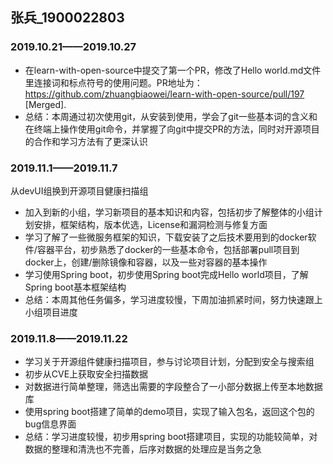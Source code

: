 ## 张兵_1900022803

### 2019.10.21——2019.10.27

- 在learn-with-open-source中提交了第一个PR，修改了Hello world.md文件里连接词和标点符号的使用问题。PR地址为：https://github.com/zhuangbiaowei/learn-with-open-source/pull/197 [Merged].
- 总结：本周通过初次使用git，从安装到使用，学会了git一些基本词的含义和在终端上操作使用git命令，并掌握了向git中提交PR的方法，同时对开源项目的合作和学习方法有了更深认识
 
### 2019.11.1——2019.11.7

从devUI组换到开源项目健康扫描组

- 加入到新的小组，学习新项目的基本知识和内容，包括初步了解整体的小组计划安排，框架结构，版本优选，License和漏洞检测与修复方面
- 学习了解了一些微服务框架的知识，下载安装了之后技术要用到的docker软件/容器平台，初步熟悉了docker的一些基本命令，包括部署pull项目到docker上，创建/删除镜像和容器，以及一些对容器的基本操作
- 学习使用Spring boot，初步使用Spring boot完成Hello world项目，了解Spring boot基本框架结构
- 总结：本周其他任务偏多，学习进度较慢，下周加油抓紧时间，努力快速跟上小组项目进度

### 2019.11.8——2019.11.22

- 学习关于开源组件健康扫描项目，参与讨论项目计划，分配到安全与搜索组
- 初步从CVE上获取安全扫描数据
- 对数据进行简单整理，筛选出需要的字段整合了一小部分数据上传至本地数据库
- 使用spring boot搭建了简单的demo项目，实现了输入包名，返回这个包的bug信息界面
- 总结：学习进度较慢，初步用spring boot搭建项目，实现的功能较简单，对数据的整理和清洗也不完善，后序对数据的处理应是当务之急
